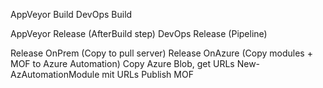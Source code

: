 AppVeyor Build
DevOps Build

AppVeyor Release (AfterBuild step)
DevOps Release (Pipeline)

Release OnPrem (Copy to pull server)
Release OnAzure (Copy modules + MOF to Azure Automation)
  Copy Azure Blob, get URLs
  New-AzAutomationModule mit URLs
  Publish MOF
  